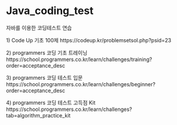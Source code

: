 # Java_coding_test
자바를 이용한 코딩테스트 연습
<p></p> 
<p> 1) Code Up 기초 100제 https://codeup.kr/problemsetsol.php?psid=23</p>
<p> 2) programmers 코딩 기초 트레이닝 https://school.programmers.co.kr/learn/challenges/training?order=acceptance_desc</p>
<p> 3) programmers 코딩 테스트 입문 https://school.programmers.co.kr/learn/challenges/beginner?order=acceptance_desc</p>
<p> 4) programmers 코딩 테스트 고득점 Kit https://school.programmers.co.kr/learn/challenges?tab=algorithm_practice_kit</p>
